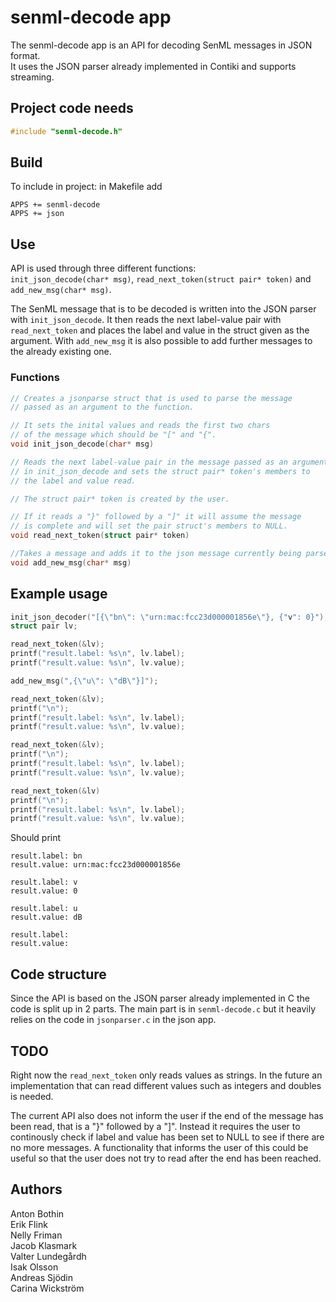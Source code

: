 # senml-decode app
The senml-decode app is an API for decoding SenML messages in JSON format.  
It uses the JSON parser already implemented in Contiki and supports streaming. 

## Project code needs

```c
#include "senml-decode.h"
```  

## Build

To include in project:
in Makefile add

```
APPS += senml-decode
APPS += json 
```

## Use

API is used through three different functions:  
`init_json_decode(char* msg)`, `read_next_token(struct pair* token)` and `add_new_msg(char* msg)`. 

The SenML message that is to be decoded is written into the JSON parser with `init_json_decode`. It then reads the next label-value pair with `read_next_token` and places the label and value in the struct given as the argument. With `add_new_msg` it is also possible to add further messages to the already existing one. 

### Functions 
```c
// Creates a jsonparse struct that is used to parse the message 
// passed as an argument to the function. 

// It sets the inital values and reads the first two chars 
// of the message which should be "[" and "{". 
void init_json_decode(char* msg)
```
```c
// Reads the next label-value pair in the message passed as an argument 
// in init_json_decode and sets the struct pair* token's members to 
// the label and value read. 

// The struct pair* token is created by the user. 

// If it reads a "}" followed by a "]" it will assume the message 
// is complete and will set the pair struct's members to NULL. 
void read_next_token(struct pair* token)
```
```c
//Takes a message and adds it to the json message currently being parsed. 
void add_new_msg(char* msg)

```

## Example usage

```c
init_json_decoder("[{\"bn\": \"urn:mac:fcc23d000001856e\"}, {"v": 0}");
struct pair lv;

read_next_token(&lv);
printf("result.label: %s\n", lv.label);
printf("result.value: %s\n", lv.value);

add_new_msg(",{\"u\": \"dB\"}]");

read_next_token(&lv);
printf("\n");
printf("result.label: %s\n", lv.label);
printf("result.value: %s\n", lv.value);

read_next_token(&lv);
printf("\n");
printf("result.label: %s\n", lv.label);
printf("result.value: %s\n", lv.value);

read_next_token(&lv)
printf("\n");
printf("result.label: %s\n", lv.label);
printf("result.value: %s\n", lv.value);
```
Should print
```
result.label: bn
result.value: urn:mac:fcc23d000001856e

result.label: v 
result.value: 0 

result.label: u 
result.value: dB

result.label: 
result.value:

```
## Code structure
Since the API is based on the JSON parser already implemented in C the code is split up in 2 parts. 
The main part is in `senml-decode.c` but it heavily relies on the code in `jsonparser.c` in the json app. 

## TODO
Right now the `read_next_token` only reads values as strings. In the future an implementation that can read different values such as integers and doubles is needed. 

The current API also does not inform the user if the end of the message has been read, that is a "}" followed by a "]". Instead it requires the user to continously check if label and value has been set to NULL to see if there are no more messages. A functionality that informs the user of this could be useful so that the user does not try to read after the end has been reached.  

## Authors
Anton Bothin  
Erik Flink  
Nelly Friman  
Jacob Klasmark  
Valter Lundegårdh  
Isak Olsson  
Andreas Sjödin  
Carina Wickström

